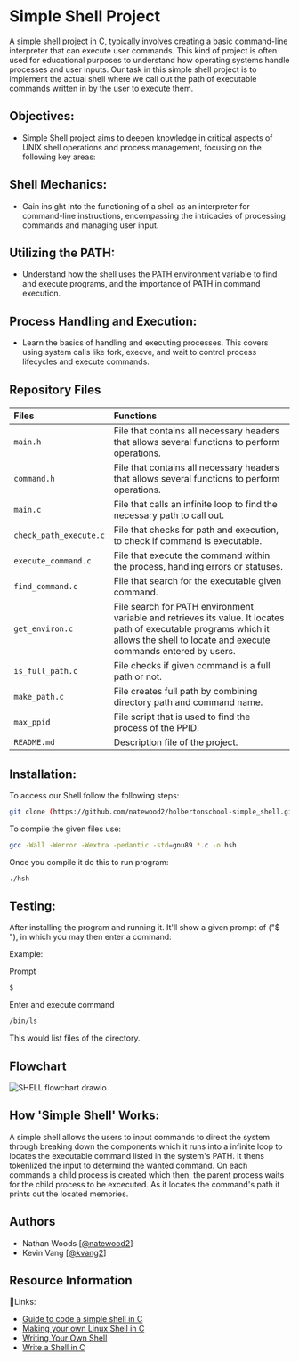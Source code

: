 # Simple Shell Project

A simple shell project in C, typically involves creating a basic command-line interpreter that can execute user commands. This kind of project is often used for educational purposes to understand how operating systems handle processes and user inputs. Our task in this simple shell project is to implement the actual shell where we call out the path of executable commands written in by the user to execute them.

## Objectives:
- Simple Shell project aims to deepen knowledge in critical aspects of UNIX shell operations and process management, focusing on the following key areas:

## Shell Mechanics:
- Gain insight into the functioning of a shell as an interpreter for command-line instructions, encompassing the intricacies of processing commands and managing user input.

## Utilizing the PATH:
- Understand how the shell uses the PATH environment variable to find and execute programs, and the importance of PATH in command execution.

## Process Handling and Execution:
- Learn the basics of handling and executing processes. This covers using system calls like fork, execve, and wait to control process lifecycles and execute commands.

## Repository Files

####
| Files  | Functions |
| :-----   | :--------- |
| `main.h` | File that contains all necessary headers that allows several functions to perform operations.
| `command.h` | File that contains all necessary headers that allows several functions to perform operations. |
| `main.c` |  File that calls an infinite loop to find the necessary path to call out.   |
| `check_path_execute.c` | File that checks for path and execution, to check if command is executable.  |
| `execute_command.c` | File that execute the command within the process, handling errors or statuses. |
| `find_command.c` |  File that search for the executable given command. |
| `get_environ.c` | File search for PATH environment variable and retrieves its value. It locates path of executable programs which it allows the shell to locate and execute commands entered by users. |
| `is_full_path.c` | File checks if given command is a full path or not. |
| `make_path.c` | File creates full path by combining directory path and command name. |
| `max_ppid`   |   File script that is used to find the process of the PPID.      |
| `README.md`  |   Description file of the project.       |


## Installation:
To access our Shell follow the following steps:
```bash
git clone (https://github.com/natewood2/holbertonschool-simple_shell.git)
```
To compile the given files use:
```bash
gcc -Wall -Werror -Wextra -pedantic -std=gnu89 *.c -o hsh
```
Once you compile it do this to run program:
```bash
./hsh
```
## Testing:
After installing the program and running it. It'll show a given prompt of ("$ "), in which you may then enter a command:

Example:

Prompt
```bash
$
```

Enter and execute command
```bash
/bin/ls
```

This would list files of the directory.

## Flowchart

![SHELL flowchart drawio](https://github.com/natewood2/holbertonschool-simple_shell/assets/144153433/021248ee-a649-4b14-aa3f-885923906c51)


## How 'Simple Shell' Works:

A simple shell allows the users to input commands to direct the system through breaking down the components which it runs into a infinite loop to locates the executable command listed in the system's PATH. It thens tokenlized the input to determind the wanted command. On each commands a child process is created which then, the parent process waits for the child process to be excecuted. As it locates the command's path it prints out the located memories.


## Authors

- Nathan Woods [[@natewood2](https://www.github.com/natewood2)]
- Kevin Vang [[@kvang2](https://www.github.com/kvang2)]


## Resource Information

🔗Links:
 - [Guide to code a simple shell in C](https://medium.com/@winfrednginakilonzo/guide-to-code-a-simple-shell-in-c-bd4a3a4c41cd)
 - [Making your own Linux Shell in C](https://www.geeksforgeeks.org/making-linux-shell-c/)
  - [Writing Your Own Shell](https://www.cs.purdue.edu/homes/grr/SystemsProgrammingBook/Book/Chapter5-WritingYourOwnShell.pdf)
- [Write a Shell in C](https://brennan.io/2015/01/16/write-a-shell-in-c/)

